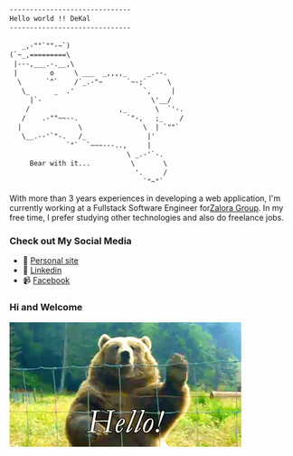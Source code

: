 ```
------------------------------
Hello world !! DeKal
------------------------------

   _,-""`""-~`)
(`~_,=========\
 |---,___.-.__,\
 |        o     \ ___  _,,,,_     _.--.
  \      `^`    /`_.-"~      `~-;`     \
   \_      _  .'                 `,     |
     |`-                           \'__/ 
    /                      ,_       \  `'-. 
   /    .-""~~--.            `"-,   ;_    /
  |              \               \  | `""`
   \__.--'`"-.   /_               |'
              `"`  `~~~---..,     |
                             \ _.-'`-.
     Bear with it...          \       \
                               '.     /
                                 `"~"`                                                                                                        
```
With more than 3 years experiences in developing a web application, I'm currently working at a Fullstack Software Engineer for[Zalora Group](https://github.com/zalora/). In my free time, I prefer studying other technologies and also do freelance jobs.

### Check out My Social Media
- 💬 [Personal site](https://phatho-folio.now.sh/)
- 🔗 [Linkedin](https://www.linkedin.com/in/phat-ho/)
- 📹 [Facebook](https://www.facebook.com/dekal.dev)

### Hi and Welcome 
![](images/bear_hi.gif)
